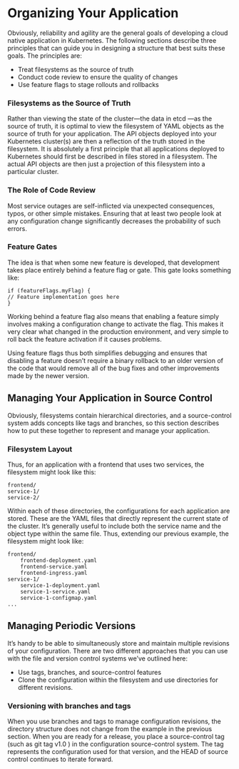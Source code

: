 # Organizing Your Application

Obviously, reliability and agility are the general goals of developing a cloud native application in Kubernetes. The following sections describe three principles that can guide you in designing a structure that best suits these goals. The principles are:

- Treat filesystems as the source of truth
- Conduct code review to ensure the quality of changes
- Use feature flags to stage rollouts and rollbacks

### Filesystems as the Source of Truth

Rather than viewing the state of the cluster—the data in etcd —as the source of truth, it is optimal to view the filesystem of YAML objects as the source of truth for your application. The API objects deployed into your Kubernetes cluster(s) are then a reflection of the truth stored in the filesystem. It is absolutely a first principle that all applications deployed to Kubernetes should first be described in files stored in a filesystem. The
actual API objects are then just a projection of this filesystem into a particular cluster.

### The Role of Code Review

Most service outages are self-inflicted via unexpected consequences, typos, or other simple mistakes. Ensuring that at least two people look at any configuration change significantly decreases the probability of such errors.

### Feature Gates

The idea is that when some new feature is developed, that development takes place entirely behind a feature flag or gate. This gate looks something like:

```
if (featureFlags.myFlag) {
// Feature implementation goes here
}
```

Working behind a feature flag also means that enabling a feature simply involves making a configuration change to activate the flag. This makes it very clear what
changed in the production environment, and very simple to roll back the feature activation if it causes problems.

Using feature flags thus both simplifies debugging and ensures that disabling a feature doesn’t require a binary rollback to an older version of the code that would remove all of the bug fixes and other improvements made by the newer version.

## Managing Your Application in Source Control

Obviously, filesystems contain hierarchical directories, and a source-control system adds concepts like tags and branches, so this section describes
how to put these together to represent and manage your application.

### Filesystem Layout

Thus, for an application with a frontend that uses two services, the filesystem might look like this:

```
frontend/
service-1/
service-2/
```

Within each of these directories, the configurations for each application are stored. These are the YAML files that directly represent the current state of the cluster. It’s generally useful to include both the service name and the object type within the same file. Thus, extending our previous example, the filesystem might look like:

```
frontend/
    frontend-deployment.yaml
    frontend-service.yaml
    frontend-ingress.yaml
service-1/
    service-1-deployment.yaml
    service-1-service.yaml
    service-1-configmap.yaml
...
```

## Managing Periodic Versions

It’s handy to be able to simultaneously store and maintain multiple revisions of your configuration. There are two different approaches that you can use
with the file and version control systems we’ve outlined here:
- Use tags, branches, and source-control features
- Clone the configuration within the filesystem and use directories for different revisions.

### Versioning with branches and tags

When you use branches and tags to manage configuration revisions, the directory structure does not change from the example in the previous section. When you are
ready for a release, you place a source-control tag (such as git tag v1.0 ) in the configuration source-control system. The tag represents the configuration used for that version, and the HEAD of source control continues to iterate forward.